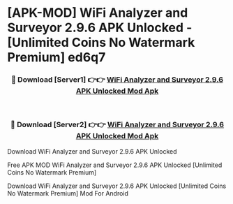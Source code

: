 # [APK-MOD] WiFi Analyzer and Surveyor 2.9.6 APK Unlocked - [Unlimited Coins No Watermark Premium] ed6q7



<div align="center">
<h3>🔴 Download [Server1] 👉👉 <a href="https://momento.my/?title=WiFi_Analyzer_and_Surveyor_2.9.6_APK_Unlocked">WiFi Analyzer and Surveyor 2.9.6 APK Unlocked Mod Apk</a></h3><br>

<h3>🔴 Download [Server2] 👉👉 <a href="https://momento.my/?title=WiFi_Analyzer_and_Surveyor_2.9.6_APK_Unlocked">WiFi Analyzer and Surveyor 2.9.6 APK Unlocked Mod Apk</a></h3>
</div>



Download WiFi Analyzer and Surveyor 2.9.6 APK Unlocked 

Free APK MOD WiFi Analyzer and Surveyor 2.9.6 APK Unlocked [Unlimited Coins No Watermark Premium]

Download WiFi Analyzer and Surveyor 2.9.6 APK Unlocked [Unlimited Coins No Watermark Premium] Mod For Android

